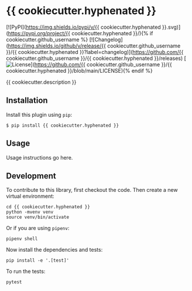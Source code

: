 # {{ cookiecutter.hyphenated }}

[![PyPI](https://img.shields.io/pypi/v/{{ cookiecutter.hyphenated }}.svg)](https://pypi.org/project/{{ cookiecutter.hyphenated }}/){% if cookiecutter.github_username %}
[![Changelog](https://img.shields.io/github/v/release/{{ cookiecutter.github_username }}/{{ cookiecutter.hyphenated }}?label=changelog)](https://github.com/{{ cookiecutter.github_username }}/{{ cookiecutter.hyphenated }}/releases)
[![License](https://img.shields.io/badge/license-Apache%202.0-blue.svg)](https://github.com/{{ cookiecutter.github_username }}/{{ cookiecutter.hyphenated }}/blob/main/LICENSE){% endif %}

{{ cookiecutter.description }}

## Installation

Install this plugin using `pip`:

    $ pip install {{ cookiecutter.hyphenated }}

## Usage

Usage instructions go here.

## Development

To contribute to this library, first checkout the code. Then create a new virtual environment:

    cd {{ cookiecutter.hyphenated }}
    python -mvenv venv
    source venv/bin/activate

Or if you are using `pipenv`:

    pipenv shell

Now install the dependencies and tests:

    pip install -e '.[test]'

To run the tests:

    pytest
